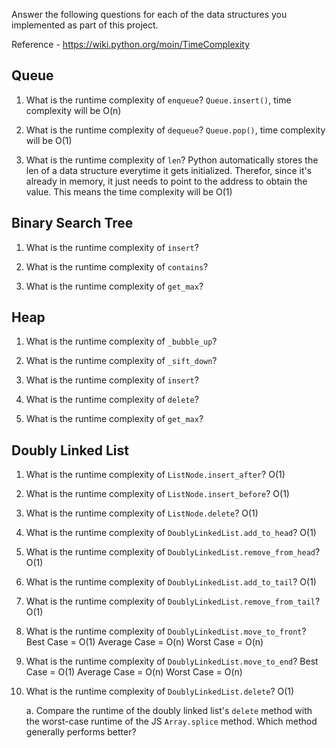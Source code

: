 Answer the following questions for each of the data structures you implemented as part of this project.

Reference - https://wiki.python.org/moin/TimeComplexity

## Queue

1. What is the runtime complexity of `enqueue`?
    `Queue.insert()`, time complexity will be O(n)

2. What is the runtime complexity of `dequeue`?
    `Queue.pop()`, time complexity will be O(1)

3. What is the runtime complexity of `len`?
    Python automatically stores the len of a data structure everytime it gets initialized.
    Therefor, since it's already in memory, it just needs to point to the address to obtain the value.
    This means the time complexity will be O(1)

## Binary Search Tree

1. What is the runtime complexity of `insert`?

2. What is the runtime complexity of `contains`?

3. What is the runtime complexity of `get_max`?

## Heap

1. What is the runtime complexity of `_bubble_up`?

2. What is the runtime complexity of `_sift_down`?

3. What is the runtime complexity of `insert`?

4. What is the runtime complexity of `delete`?

5. What is the runtime complexity of `get_max`?

## Doubly Linked List

1. What is the runtime complexity of `ListNode.insert_after`?
O(1)

2. What is the runtime complexity of `ListNode.insert_before`?
O(1)

3. What is the runtime complexity of `ListNode.delete`?
O(1)

4. What is the runtime complexity of `DoublyLinkedList.add_to_head`?
O(1)

5. What is the runtime complexity of `DoublyLinkedList.remove_from_head`?
O(1)

6. What is the runtime complexity of `DoublyLinkedList.add_to_tail`?
O(1)

7. What is the runtime complexity of `DoublyLinkedList.remove_from_tail`?
O(1)

8. What is the runtime complexity of `DoublyLinkedList.move_to_front`?
Best Case = O(1)
Average Case = O(n)
Worst Case = O(n)

9. What is the runtime complexity of `DoublyLinkedList.move_to_end`?
Best Case = O(1)
Average Case = O(n)
Worst Case = O(n)

10. What is the runtime complexity of `DoublyLinkedList.delete`?
O(1)

    a. Compare the runtime of the doubly linked list's `delete` method with the worst-case runtime of the JS `Array.splice` method. Which method generally performs better?